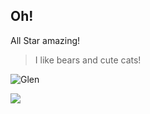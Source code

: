 ## Oh!

All Star amazing!

> I like bears and cute cats!

![Glen](http://images.tempi.re/web-in-a-box-feathered-rainbow-20120721-121207.jpg)

<img src="http://images.tempi.re/web-in-a-box-feathered-rainbow-20120721-121207.jpg" />

